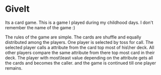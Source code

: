 # GiveIt
Its a card game.
This is a game I played during my childhood days. I don't remember the name of the game :)

The rules of the game are simple.
The cards are shuffle and equally distributed among the players.
One player is selected by toss for call.
The selected player calls a attribute from the card top most of his\her deck.
All other players compare the same attribute from there top most card in their deck.
The player with most\least value depending on the attribute gets all the cards and becomes the caller.
and the game is continued till one player remains. 
